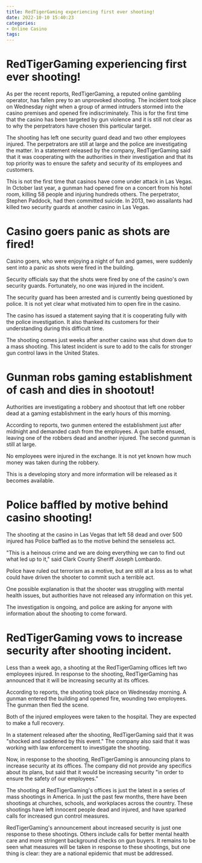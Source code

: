 ```yaml
---
title: RedTigerGaming experiencing first ever shooting!
date: 2022-10-10 15:40:23
categories:
- Online Casino
tags:
---
```



#  RedTigerGaming experiencing first ever shooting!

As per the recent reports, RedTigerGaming, a reputed online gambling operator, has fallen prey to an unprovoked shooting. The incident took place on Wednesday night when a group of armed intruders stormed into the casino premises and opened fire indiscriminately. This is for the first time that the casino has been targeted by gun violence and it is still not clear as to why the perpetrators have chosen this particular target.

The shooting has left one security guard dead and two other employees injured. The perpetrators are still at large and the police are investigating the matter. In a statement released by the company, RedTigerGaming said that it was cooperating with the authorities in their investigation and that its top priority was to ensure the safety and security of its employees and customers.

This is not the first time that casinos have come under attack in Las Vegas. In October last year, a gunman had opened fire on a concert from his hotel room, killing 58 people and injuring hundreds others. The perpetrator, Stephen Paddock, had then committed suicide. In 2013, two assailants had killed two security guards at another casino in Las Vegas.

#  Casino goers panic as shots are fired!

Casino goers, who were enjoying a night of fun and games, were suddenly sent into a panic as shots were fired in the building.

Security officials say that the shots were fired by one of the casino's own security guards. Fortunately, no one was injured in the incident.

The security guard has been arrested and is currently being questioned by police. It is not yet clear what motivated him to open fire in the casino.

The casino has issued a statement saying that it is cooperating fully with the police investigation. It also thanked its customers for their understanding during this difficult time.

The shooting comes just weeks after another casino was shut down due to a mass shooting. This latest incident is sure to add to the calls for stronger gun control laws in the United States.

#  Gunman robs gaming establishment of cash and dies in shootout!

Authorities are investigating a robbery and shootout that left one robber dead at a gaming establishment in the early hours of this morning.

According to reports, two gunmen entered the establishment just after midnight and demanded cash from the employees. A gun battle ensued, leaving one of the robbers dead and another injured. The second gunman is still at large.

No employees were injured in the exchange. It is not yet known how much money was taken during the robbery.

This is a developing story and more information will be released as it becomes available.

#  Police baffled by motive behind casino shooting!

The shooting at the casino in Las Vegas that left 58 dead and over 500 injured has Police baffled as to the motive behind the senseless act.

"This is a heinous crime and we are doing everything we can to find out what led up to it," said Clark County Sheriff Joseph Lombardo.

Police have ruled out terrorism as a motive, but are still at a loss as to what could have driven the shooter to commit such a terrible act.

One possible explanation is that the shooter was struggling with mental health issues, but authorities have not released any information on this yet.

The investigation is ongoing, and police are asking for anyone with information about the shooting to come forward.

#  RedTigerGaming vows to increase security after shooting incident.

Less than a week ago, a shooting at the RedTigerGaming offices left two employees injured. In response to the shooting, RedTigerGaming has announced that it will be increasing security at its offices.

According to reports, the shooting took place on Wednesday morning. A gunman entered the building and opened fire, wounding two employees. The gunman then fled the scene.

Both of the injured employees were taken to the hospital. They are expected to make a full recovery.

In a statement released after the shooting, RedTigerGaming said that it was "shocked and saddened by this event." The company also said that it was working with law enforcement to investigate the shooting.

Now, in response to the shooting, RedTigerGaming is announcing plans to increase security at its offices. The company did not provide any specifics about its plans, but said that it would be increasing security "in order to ensure the safety of our employees."

The shooting at RedTigerGaming's offices is just the latest in a series of mass shootings in America. In just the past few months, there have been shootings at churches, schools, and workplaces across the country. These shootings have left innocent people dead and injured, and have sparked calls for increased gun control measures.

RedTigerGaming's announcement about increased security is just one response to these shootings. Others include calls for better mental health care and more stringent background checks on gun buyers. It remains to be seen what measures will be taken in response to these shootings, but one thing is clear: they are a national epidemic that must be addressed.